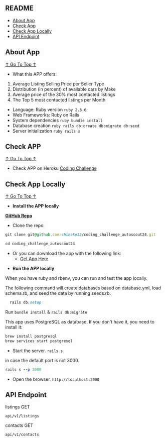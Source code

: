 ## README

- [About App](#about-app)
- [Check App](#check-app)
- [Check App Locally](#check-app-locally)
- [API Endpoint](#api-endpoint)


## About App
[↑ Go To Top ↑](#readme)

* What this APP offers: 
1. Average Listing Selling Price per Seller Type
2. Distribution (in percent) of available cars by Make
3. Average price of the 30% most contacted listings
4. The Top 5 most contacted listings per Month

* Language: Ruby version  ``` ruby 2.6.6 ```
* Web Frameworks: Ruby on Rails
* System dependencies  ``` ruby bundle install ```
* Database creation  ``` ruby rails db:create db:migrate db:seed ```
* Server initialization ``` ruby rails s ```

## Check APP
[↑ Go To Top ↑](#readme)

* Check APP on Heroku   [Coding Challenge](https://coding-challenge-autoscout24.herokuapp.com/)
  

## Check App Locally
[↑ Go To Top ↑](#readme)

* **Install the APP locally**
 
**[GitHub Repo](https://github.com/chihoko12/coding_challenge_autoscout24)**

- Clone the repo:
```ruby
git clone git@github.com:chihoko12/coding_challenge_autoscout24.git
```
```ruby
cd coding_challenge_autoscout24
```

- Or you can download the app with the following link:
  - [Get App Here](https://github.com/chihoko12/coding_challenge_autoscout24/archive/master.zip)


* **Run the APP locally**

When you have ruby and rbenv, you can run and test the app locally. 

The following command will create databases based on database.yml,
load schema.rb, and seed the data by running seeds.rb.

```ruby
  rails db:setup
```

Run ```bundle install``` & ```rails db:migrate``` 

This app uses PostgreSQL as database. If you don't have it, you need to install it:

```ruby
brew install postgresql
brew services start postgresql
```

* Start the server.
```rails s```

in case the default port is not 3000.
```ruby
rails s --p 3000
```

* Open the browser.
```http://localhost:3000```


## API Endpoint

listings GET
```
api/v1/listings
```

contacts GET
```
api/v1/contacts
```
